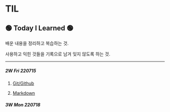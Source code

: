 # TIL

##  :green_circle: Today I Learned :green_circle:

배운 내용을 정리하고 복습하는 것.

사용하고 익힌 것들을 기록으로 남겨 잊지 않도록 하는 것.

----------------
##### 2W Fri 220715

1. [Git/Github](https://github.com/HanKyeon/TIL-Today-I-Learned/blob/master/Start_Camp/Git%26Github.md)

2. [Markdown](https://github.com/HanKyeon/TIL-Today-I-Learned/blob/master/Start_Camp/MarkDown.md)

##### 3W Mon 220718


